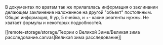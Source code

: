 В документах по вратам так же прилагалась информация о заклинании делающем заклинение наложенное на другой "объект" постоянным.
Общая информация, 9 ур, 5 ячейка, и +- какие реагенты нужны.
Не хватает формулы и некоторых подробностей.


[[remote-storage/storage/Теории о Великой Зиме/Великая зима расследование.canvas|Великая зима расследование]]